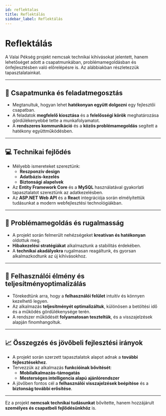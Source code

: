 ```yaml
---
id: reflektalas
title: Reflektálás
sidebar_label: Reflektálás
---
```


# Reflektálás

A Valai Pékség projekt nemcsak technikai kihívásokat jelentett, hanem lehetőséget adott a csapatmunkában, problémamegoldásban és önfejlesztésben való előrelépésre is. Az alábbiakban részletezzük tapasztalatainkat.

---

## 🤝 Csapatmunka és feladatmegosztás

- Megtanultuk, hogyan lehet **hatékonyan együtt dolgozni** egy fejlesztői csapatban.
- A feladatok **megfelelő kiosztása** és a **felelősségi körök** meghatározása gördülékenyebbé tette a munkafolyamatot.
- A **rendszeres kommunikáció** és a **közös problémamegoldás** segített a hatékony együttműködésben.

---

## 💻 Technikai fejlődés

- Mélyebb ismereteket szereztünk:
  - **Reszponzív design**
  - **Adatbázis-kezelés**
  - **Biztonsági alapelvek**
- Az **Entity Framework Core** és a **MySQL** használatával gyakorlati tapasztalatot szereztünk az adatkezelésben.
- Az **ASP.NET Web API** és a **React** integrációja során elmélyítettük tudásunkat a modern webfejlesztési technológiákban.

---

## 🧠 Problémamegoldás és rugalmasság

- A projekt során felmerült nehézségeket **kreatívan és hatékonyan** oldottuk meg.
- **Hibakezelési stratégiákat** alkalmaztunk a stabilitás érdekében.
- A **technikai akadályokra** rugalmasan reagáltunk, és gyorsan alkalmazkodtunk az új kihívásokhoz.

---

## 🎯 Felhasználói élmény és teljesítményoptimalizálás

- Törekedtünk arra, hogy a **felhasználói felület** intuitív és könnyen kezelhető legyen.
- Az alkalmazás **teljesítményét optimalizáltuk**, különösen a betöltési idő és a működés gördülékenysége terén.
- A rendszer működését **folyamatosan teszteltük**, és a visszajelzések alapján finomhangoltuk.

---

## 📈 Összegzés és jövőbeli fejlesztési irányok

- A projekt során szerzett tapasztalatok alapot adnak a **további fejlesztésekhez**.
- Tervezzük az alkalmazás **funkcióinak bővítését**:
  - **Mobilalkalmazás-támogatás**
  - **Mesterséges intelligencia alapú ajánlórendszer**
- A jövőben fontos cél a **felhasználói visszajelzések beépítése** és a **biztonság további erősítése**.

---

Ez a projekt **nemcsak technikai tudásunkat** bővítette, hanem hozzájárult **személyes és csapatbeli fejlődésünkhöz** is.
